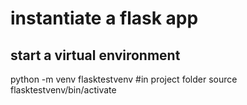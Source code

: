 # instantiate a flask app
## start a virtual environment
python -m venv flasktestvenv #in project folder
source flasktestvenv/bin/activate